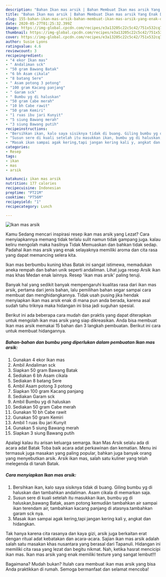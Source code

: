 ```yaml
---
description: "Bahan Ikan mas arsik | Bahan Membuat Ikan mas arsik Yang Enak Dan Mudah"
title: "Bahan Ikan mas arsik | Bahan Membuat Ikan mas arsik Yang Enak Dan Mudah"
slug: 155-bahan-ikan-mas-arsik-bahan-membuat-ikan-mas-arsik-yang-enak-dan-mudah
date: 2020-05-27T01:25:32.399Z
image: https://img-global.cpcdn.com/recipes/e3a13205c22c5c42/751x532cq70/ikan-mas-arsik-foto-resep-utama.jpg
thumbnail: https://img-global.cpcdn.com/recipes/e3a13205c22c5c42/751x532cq70/ikan-mas-arsik-foto-resep-utama.jpg
cover: https://img-global.cpcdn.com/recipes/e3a13205c22c5c42/751x532cq70/ikan-mas-arsik-foto-resep-utama.jpg
author: Susie Lyons
ratingvalue: 4.6
reviewcount: 3
recipeingredient:
- "4 ekor Ikan mas"
- " Andaliman sck"
- "50 gram Bawang Batak"
- "6 bh Asam cikala"
- "8 batang Sere"
- " Asam potong 3 potong"
- "100 gram Kacang panjang"
- " Garam sck"
- " Bumbu yg di haluskan"
- "50 gram Cabe merah"
- "10 bh Cabe rawit"
- "50 gram Kemiri"
- "1 ruas ibu jari Kunyit"
- "5 siung Bawang merah"
- "3 siung Bawang putih"
recipeinstructions:
- "Bersihkan ikan, kalo saya sisiknya tidak di buang. Giling bumbu yg di haluskan dan tambahkan andaliman. Asam cikala di memarkan saja."
- "Susun sere di kuali setelah itu masukkan ikan, bumbu yg di haluskan,bawang Batak, asam potong kemudiàn tambahkan air sampai ikan terendam air, tambahkan kacang panjang di atasnya.tambahkan garam sck nya."
- "Masak ikan sampai agak kering,tapi jangan kering kali y, angkat dan hidangkan."
categories:
- Resep
tags:
- ikan
- mas
- arsik

katakunci: ikan mas arsik 
nutrition: 177 calories
recipecuisine: Indonesian
preptime: "PT21M"
cooktime: "PT56M"
recipeyield: "1"
recipecategory: Lunch

---
```



![Ikan mas arsik](https://img-global.cpcdn.com/recipes/e3a13205c22c5c42/751x532cq70/ikan-mas-arsik-foto-resep-utama.jpg)

Kamu Sedang mencari inspirasi resep ikan mas arsik yang Lezat? Cara menyiapkannya memang tidak terlalu sulit namun tidak gampang juga. kalau keliru mengolah maka hasilnya Tidak Memuaskan dan bahkan tidak sedap. Padahal ikan mas arsik yang enak selayaknya memiliki aroma dan cita rasa yang dapat memancing selera kita.

Ikan mas berbumbu kuning khas Batak ini sangat istimewa, memadukan aneka rempah dan bahan unik seperti andaliman. Lihat juga resep Arsik ikan mas khas Medan enak lainnya. Resep &#39;ikan mas arsik&#39; paling teruji.

Banyak hal yang sedikit banyak mempengaruhi kualitas rasa dari ikan mas arsik, pertama dari jenis bahan, lalu pemilihan bahan segar sampai cara membuat dan menghidangkannya. Tidak usah pusing jika hendak menyiapkan ikan mas arsik enak di mana pun anda berada, karena asal sudah tahu triknya maka hidangan ini bisa jadi suguhan spesial.


Berikut ini ada beberapa cara mudah dan praktis yang dapat diterapkan untuk mengolah ikan mas arsik yang siap dikreasikan. Anda bisa membuat Ikan mas arsik memakai 15 bahan dan 3 langkah pembuatan. Berikut ini cara untuk membuat hidangannya.

<!--inarticleads1-->

##### Bahan-bahan dan bumbu yang diperlukan dalam pembuatan Ikan mas arsik:

1. Gunakan 4 ekor Ikan mas
1. Ambil  Andaliman sck
1. Siapkan 50 gram Bawang Batak
1. Sediakan 6 bh Asam cikala
1. Sediakan 8 batang Sere
1. Ambil  Asam potong 3 potong
1. Siapkan 100 gram Kacang panjang
1. Sediakan  Garam sck
1. Ambil  Bumbu yg di haluskan
1. Sediakan 50 gram Cabe merah
1. Gunakan 10 bh Cabe rawit
1. Gunakan 50 gram Kemiri
1. Ambil 1 ruas ibu jari Kunyit
1. Gunakan 5 siung Bawang merah
1. Siapkan 3 siung Bawang putih


Apalagi kalau itu arisan keluarga semarga. Ikan Mas Arsik selalu ada di acara adat Batak Toba baik acara adat perkawinan dan kematian. Menu ini termasuk juga masakan yang paling popular, bahkan juga banyak orang yang menyebutkan arsik. Arsik ikan mas, salah satu kuliner yang telah melegenda di tanah Batak. 

<!--inarticleads2-->

##### Cara menyiapkan Ikan mas arsik:

1. Bersihkan ikan, kalo saya sisiknya tidak di buang. Giling bumbu yg di haluskan dan tambahkan andaliman. Asam cikala di memarkan saja.
1. Susun sere di kuali setelah itu masukkan ikan, bumbu yg di haluskan,bawang Batak, asam potong kemudiàn tambahkan air sampai ikan terendam air, tambahkan kacang panjang di atasnya.tambahkan garam sck nya.
1. Masak ikan sampai agak kering,tapi jangan kering kali y, angkat dan hidangkan.


Tak hanya karena cita rasanya dan kaya gizi, arsik juga berkaitan erat dengan ritual adat kebatakan dan acara-acara. Sajian ikan mas arsik adalah salah satu masakan khas nusantara yang berasal dari Tapanuli. Hidangan ini memiliki cita rasa yang lezat dan begitu nikmat. Nah, ketika hasrat mencicipi ikan mas. Ikan mas arsik yang enak memiliki texture yang sangat lembut!!! 

Bagaimana? Mudah bukan? Itulah cara membuat ikan mas arsik yang bisa Anda praktikkan di rumah. Semoga bermanfaat dan selamat mencoba!
